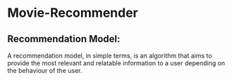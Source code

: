 # Movie-Recommender

## Recommendation Model:
A recommendation model, in simple terms, is an algorithm that aims to provide the most relevant and relatable information to a user depending on the behaviour of the user.
